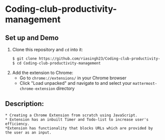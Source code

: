 # Coding-club-productivity-management

## Set up and Demo

1. Clone this repository and `cd` into it:
    ```bash
    $ git clone https://github.com/riasingh23/Coding-club-productivity-management.git
    $ cd Coding-club-productivity-management
    ```
2. Add the extension to Chrome:
    * Go to `chrome://extensions/` in your Chrome browser
    * Click "Load unpacked" and navigate to and select your `mattermost-chrome-extension` directory

## Description:
    * Creating a Chrome Extension from scratch using JavaScript.
    * Extension has an inbuilt Timer and Todo-list to increase user's efficiency.
    *Extension has functionality that blocks URLs which are provided by the user as an input.
